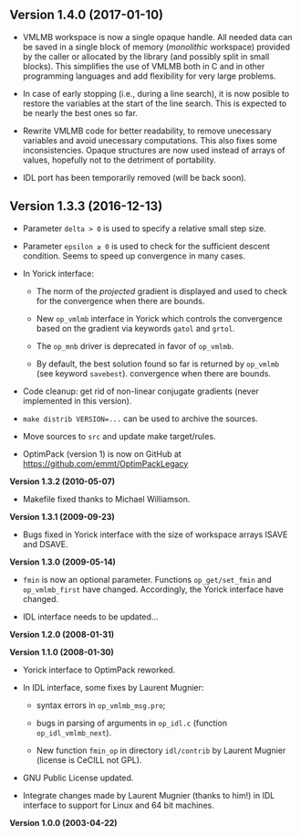 ## Version 1.4.0 (2017-01-10)

* VMLMB workspace is now a single opaque handle.  All needed data can be saved
  in a single block of memory (*monolithic* workspace) provided by the caller
  or allocated by the library (and possibly split in small blocks).  This
  simplifies the use of VMLMB both in C and in other programming languages
  and add flexibility for very large problems.

* In case of early stopping (i.e., during a line search), it is now posible to
  restore the variables at the start of the line search.  This is expected to
  be nearly the best ones so far.

* Rewrite VMLMB code for better readability, to remove unecessary variables and
  avoid unecessary computations.  This also fixes some inconsistencies.  Opaque
  structures are now used instead of arrays of values, hopefully not to the
  detriment of portability.

* IDL port has been temporarily removed (will be back soon).


## Version 1.3.3 (2016-12-13)

* Parameter `delta > 0` is used to specify a relative small step size.

* Parameter `epsilon ≥ 0` is used to check for the sufficient descent
  condition.  Seems to speed up convergence in many cases.

* In Yorick interface:

  - The norm of the *projected* gradient is displayed and used to check for the
    convergence when there are bounds.

  - New `op_vmlmb` interface in Yorick which controls the convergence based on
    the gradient via keywords `gatol` and `grtol`.

  - The `op_mnb` driver is deprecated in favor of `op_vmlmb`.

  - By default, the best solution found so far is returned by `op_vmlmb` (see
    keyword `savebest`).  convergence when there are bounds.

* Code cleanup: get rid of non-linear conjugate gradients (never implemented in
  this version).

* `make distrib VERSION=...` can be used to archive the sources.

* Move sources to `src` and update make target/rules.

* OptimPack (version 1) is now on GitHub at
  https://github.com/emmt/OptimPackLegacy


**Version 1.3.2 (2010-05-07)**

* Makefile fixed thanks to Michael Williamson.


**Version 1.3.1 (2009-09-23)**

* Bugs fixed in Yorick interface with the size of workspace arrays
  ISAVE and DSAVE.


**Version 1.3.0 (2009-05-14)**

* `fmin` is now an optional parameter.  Functions `op_get/set_fmin` and
  `op_vmlmb_first` have changed.  Accordingly, the Yorick interface have
  changed.

* IDL interface needs to be updated...


**Version 1.2.0 (2008-01-31)**


**Version 1.1.0 (2008-01-30)**

* Yorick interface to OptimPack reworked.

* In IDL interface, some fixes by Laurent Mugnier:

  - syntax errors in `op_vmlmb_msg.pro`;

  - bugs in parsing of arguments in `op_idl.c` (function `op_idl_vmlmb_next`).

  - New function `fmin_op` in directory `idl/contrib` by Laurent Mugnier
    (license is CeCILL not GPL).

* GNU Public License updated.

* Integrate changes made by Laurent Mugnier (thanks to him!)  in IDL interface
  to support for Linux and 64 bit machines.


**Version 1.0.0 (2003-04-22)**

